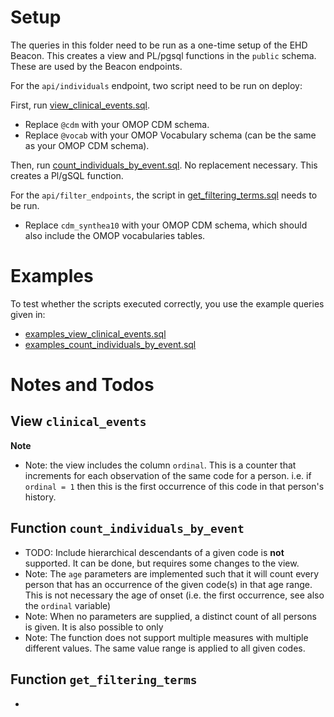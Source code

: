 # Setup
The queries in this folder need to be run as a one-time setup of the EHD Beacon.
This creates a view and PL/pgsql functions in the `public` schema. 
These are used by the Beacon endpoints.

For the `api/individuals` endpoint, two script need to be run on deploy:

First, run [view_clinical_events.sql](view_clinical_events.sql).
- Replace `@cdm` with your OMOP CDM schema.
- Replace `@vocab` with your OMOP Vocabulary schema (can be the same as your OMOP CDM schema).

Then, run [count_individuals_by_event.sql](count_individuals_by_event.sql). No replacement necessary. 
This creates a Pl/gSQL function.

For the `api/filter_endpoints`, the script in [get_filtering_terms.sql](get_filtering_terms.sql) needs to be run.
- Replace `cdm_synthea10` with your OMOP CDM schema, which should also include the OMOP vocabularies tables.

# Examples

To test whether the scripts executed correctly, you use the example queries given in:
- [examples_view_clinical_events.sql](examples_view_clinical_events.sql)
- [examples_count_individuals_by_event.sql](examples_count_individuals_by_event.sql)

# Notes and Todos

## View `clinical_events`
**Note**
- Note: the view includes the column `ordinal`. This is a counter that increments for each observation of the same code for a person. i.e. if `ordinal = 1` then this is the first occurrence of this code in that person's history. 
 

## Function `count_individuals_by_event`
- TODO: Include hierarchical descendants of a given code is **not** supported. It can be done, but requires some changes to the view. 
- Note: The `age` parameters are implemented such that it will count every person that has an occurrence of the given code(s) in that age range. This is not necessary the age of onset (i.e. the first occurrence, see also the `ordinal` variable) 
- Note: When no parameters are supplied, a distinct count of all persons is given. It is also possible to only 
- Note: The function does not support multiple measures with multiple different values. The same value range is applied to all given codes.

## Function `get_filtering_terms`
- 